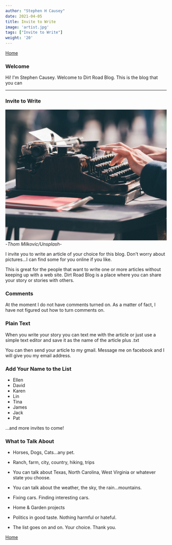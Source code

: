 ```yaml
---
author: "Stephen H Causey"
date: 2021-04-05
title: Invite to Write
image: 'artist.jpg'
tags: ["Invite to Write"]
weight: '20'
---
```


[Home](/)

### Welcome

<!--more-->

Hi! I'm Stephen Causey. Welcome to Dirt Road Blog. This is the blog that you can 




---
### Invite to Write

![typewriter](/images/thom-milkovic-crop-unsplash.jpg) <sm>-*Thom Milkovic/Unsplash*-</sm>


I invite you to write an article of your choice for this blog. Don't worry about pictures...I can find some for you online if you like. 

This is great for the people that want to write one or more articles without keeping up with a web site. Dirt Road Blog is a place where you can share your story or stories with others. 

### Comments

At the moment I do not have comments turned on. As a matter of fact, I have not figured out how to turn comments on. 

### Plain Text

When you write your story you can text me with the article or just use a simple text editor and save it as the name of the article plus .txt

You can then send your article to my gmail. Message me on facebook and I will give you my email address. 

### Add Your Name to the List

- Ellen
- David
- Karen
- Lin
- Tina
- James
- Jack
- Pat

...and more invites to come!

### What to Talk About

* Horses, Dogs, Cats...any pet.

* Ranch, farm, city, country, hiking, trips


* You can talk about Texas, North Carolina, West Virginia or whatever state you choose.

* You can talk about the weather, the sky, the rain...mountains.

* Fixing cars. Finding interesting cars.

* Home & Garden projects

* Politics in good taste. Nothing harmful or hateful. 

* The list goes on and on. Your choice. Thank you.

[Home](/)




